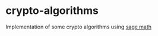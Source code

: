 # crypto-algorithms

Implementation of some crypto algorithms using [sage math](https://www.sagemath.org/)
